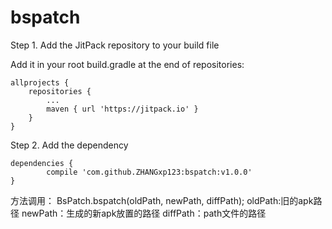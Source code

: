 # bspatch

Step 1. Add the JitPack repository to your build file 

Add it in your root build.gradle at the end of repositories:

	allprojects {
		repositories {
			...
			maven { url 'https://jitpack.io' }
		}
	}

Step 2. Add the dependency

	dependencies {
	        compile 'com.github.ZHANGxp123:bspatch:v1.0.0'
	}

方法调用：
BsPatch.bspatch(oldPath, newPath, diffPath); 
oldPath:旧的apk路径
newPath：生成的新apk放置的路径
diffPath：path文件的路径
